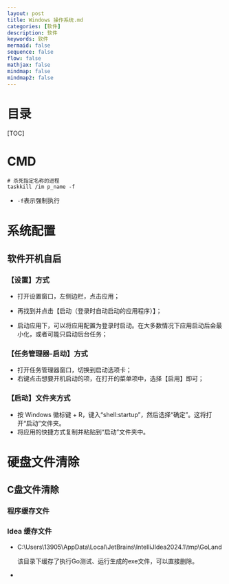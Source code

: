 ```yaml
---
layout: post
title: Windows 操作系统.md
categories: [软件]
description: 软件
keywords: 软件
mermaid: false
sequence: false
flow: false
mathjax: false
mindmap: false
mindmap2: false
---
```

# 目录

[TOC]

# CMD

```shell
# 杀死指定名称的进程
taskkill /im p_name -f
```

- `-f`表示强制执行



# 系统配置

## 软件开机自启

### 【设置】方式

- 打开设置窗口，左侧边栏，点击应用；

- 再找到并点击【启动（登录时自动启动的应用程序）】；

- 启动应用下，可以将应用配置为登录时启动。在大多数情况下应用启动后会最小化，或者可能只启动后台任务；

  

### 【任务管理器-启动】方式

- 打开任务管理器窗口，切换到启动选项卡；
- 右键点击想要开机启动的项，在打开的菜单项中，选择【启用】即可；



### 【启动】文件夹方式

- 按 Windows 徽标键 + R，键入“shell:startup”，然后选择“确定”。这将打开“启动”文件夹。
- 将应用的快捷方式复制并粘贴到“启动”文件夹中。



# 硬盘文件清除

## C盘文件清除

### 程序缓存文件

### Idea 缓存文件

- C:\Users\13905\AppData\Local\JetBrains\IntelliJIdea2024.1\tmp\GoLand

  该目录下缓存了执行Go测试、运行生成的exe文件，可以直接删除。



- 




